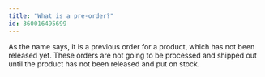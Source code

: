 ```yaml
---
title: "What is a pre-order?"
id: 360016495699
---
```


As the name says, it is a previous order for a product, which has not been released yet. These orders are not going to be processed and shipped out until the product has not been released and put on stock.
